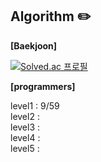 ## Algorithm ✏️

**[Baekjoon]**

[![Solved.ac
프로필](http://mazassumnida.wtf/api/v2/generate_badge?boj=fz7948)](https://solved.ac/fz7948)

**[programmers]**

level1 : 9/59 </br>
level2 : </br>
level3 : </br>
level4 : </br>
level5 : </br>
